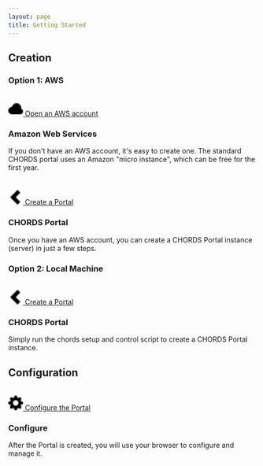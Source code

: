 ```yaml
---
layout: page
title: Getting Started
---
```

<h2> Creation</h2>
<h3> Option 1: AWS</h3>

  <div class="row" style="margin-bottom: 20px">
    <div class="col-sm-4">
      <br/>
      <a class="btn btn-success pull-right" href="aws.html">
      <img src="images/cloud.svg" width="30" /> Open an AWS account</a>
    </div>
    <div class="col-sm-8">
      <h3>Amazon Web Services</h3>
      <p>If you don't have an AWS account, it's easy
      to create one. The standard CHORDS portal uses an Amazon
      "micro instance", which can be free for the first year.</p>
    </div>
  </div>

  <div class="row" style="margin-bottom: 20px">
    <div class="col-sm-4">
      <br/>
      <a class="btn btn-success pull-right" href="create.html">
      <img src="images/chevron-left.svg" width="30" /> Create a Portal</a>
    </div>
    <div class="col-sm-8">
      <h3>CHORDS Portal</h3>
      <p>Once you have an AWS account, you can create a CHORDS Portal
      instance (server) in just a few steps.</p>
    </div>
  </div>
  
<h3> Option 2: Local Machine</h3>

  <div class="row" style="margin-bottom: 20px">
    <div class="col-sm-4">
      <br/>
      <a class="btn btn-success pull-right" href="control.html">
      <img src="images/chevron-left.svg" width="30" /> Create a Portal</a>
    </div>
    <div class="col-sm-8">
      <h3>CHORDS Portal</h3>
      <p>Simply run the chords setup and control script to create a CHORDS Portal instance.</p>
    </div>
  </div>

<h2> Configuration</h2>
  <div class="row" style="margin-bottom: 20px">
    <div class="col-sm-4">
     <br/>
     <a class="btn btn-success pull-right" href="config.html">
     <img src="images/cog.svg" width="30" /> Configure the Portal</a>
    </div>
    <div class="col-sm-8">
      <h3>Configure</h3>
      <p>After the Portal is created, you will use your browser to configure and manage it.</p>
    </div>
  </div>
 

